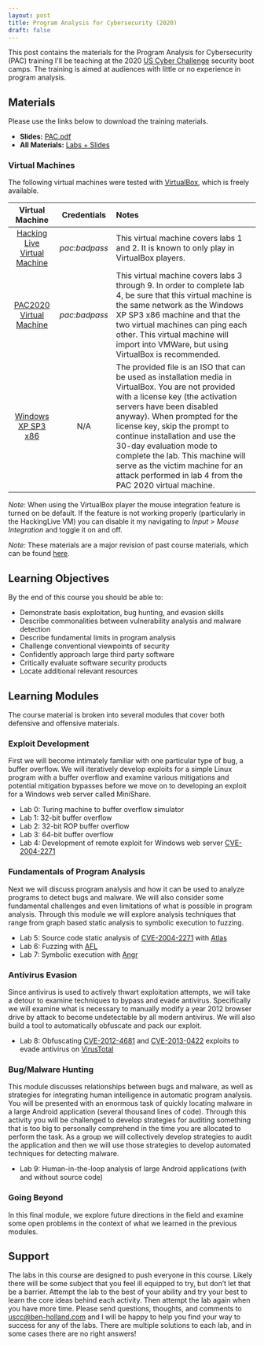 ```yaml
---
layout: post
title: Program Analysis for Cybersecurity (2020)
draft: false
---
```

This post contains the materials for the Program Analysis for Cybersecurity (PAC) training I'll be teaching at the 2020 [US Cyber Challenge](https://www.uscyberchallenge.org/cyber-camps/) security boot camps. The training is aimed at audiences with little or no experience in program analysis.

## Materials

Please use the links below to download the training materials.

- **Slides:** [PAC.pdf](https://github.com/benjholla/PAC2020/blob/master/slides/PAC2020.pdf)
- **All Materials:** [Labs + Slides](https://github.com/benjholla/PAC2020/archive/master.zip)

### Virtual Machines
The following virtual machines were tested with [VirtualBox](https://www.virtualbox.org), which is freely available.

|      **Virtual Machine**     | **Credentials** |                                                                                                                                                                                                              **Notes**                                                                                                                                                                                                              |
|:----------------------------:|:---------------:|:------------------------------------------------------------------------------------------------------------------------------------------------------------------------------------------------------------------------------------------------------------------------------------------------------------------------------------------------------------------------------------------------------------------------------------|
| [Hacking Live Virtual Machine](https://drive.google.com/file/d/1mAQ4UTOhT3BlDgQgIy3fUzk4iX2WYVwV/view) | *pac*:*badpass* | This virtual machine covers labs 1 and 2. It is known to only play in VirtualBox players.                                                                                                                                                                                                                                                                                                                                           |
| [PAC2020 Virtual Machine](https://drive.google.com/file/d/1nG5b_h03BxUrArreOIx9CBNVaWXfDIP0/view)      | *pac*:*badpass* | This virtual machine covers labs 3 through 9. In order to complete lab 4, be sure that this virtual machine is the same network as the Windows XP SP3 x86 machine and that the two virtual machines can ping each other. This virtual machine will import into VMWare, but using VirtualBox is recommended.                                                                                   |
| [Windows XP SP3 x86](https://drive.google.com/file/d/1TmMEU9LhIqFz7F_sq5ZR3NWmdtw_-NxZ/view)           |       N/A       | The provided file is an ISO that can be used as installation media in VirtualBox. You are not provided with a license key (the activation servers have been disabled anyway). When prompted for the license key, skip the prompt to continue installation and use the 30-day evaluation mode to complete the lab. This machine will serve as the victim machine for an attack performed in lab 4 from the PAC 2020 virtual machine. |

*Note:* When using the VirtualBox player the mouse integration feature is turned on be default. If the feature is not working properly (particularly in the HackingLive VM) you can disable it my navigating to *Input* &gt; *Mouse Integration* and toggle it on and off.

*Note:* These materials are a major revision of past course materials, which can be found [here](/pac).

## Learning Objectives
By the end of this course you should be able to:

- Demonstrate basis exploitation, bug hunting, and evasion skills
- Describe commonalities between vulnerability analysis and malware detection
- Describe fundamental limits in program analysis
- Challenge conventional viewpoints of security
- Confidently approach large third party software
- Critically evaluate software security products
- Locate additional relevant resources

## Learning Modules
The course material is broken into several modules that cover both defensive and offensive materials.

### Exploit Development
First we will become intimately familiar with one particular type of bug, a buffer overflow. We will iteratively develop exploits for a simple Linux program with a buffer overflow and examine various mitigations and potential mitigation bypasses before we move on to developing an exploit for a Windows web server called MiniShare.

- Lab 0: Turing machine to buffer overflow simulator
- Lab 1: 32-bit buffer overflow
- Lab 2: 32-bit ROP buffer overflow
- Lab 3: 64-bit buffer overflow
- Lab 4: Development of remote exploit for Windows web server [CVE-2004-2271](https://www.cvedetails.com/cve/CVE-2004-2271/)

### Fundamentals of Program Analysis
Next we will discuss program analysis and how it can be used to analyze programs to detect bugs and malware. We will also consider some fundamental challenges and even limitations of what is possible in program analysis. Through this module we will explore analysis techniques that range from graph based static analysis to symbolic execution to fuzzing.

- Lab 5: Source code static analysis of [CVE-2004-2271](https://www.cvedetails.com/cve/CVE-2004-2271/) with [Atlas](https://www.ensoftcorp.com/atlas/)
- Lab 6: Fuzzing with [AFL](https://lcamtuf.coredump.cx/afl/)
- Lab 7: Symbolic execution with [Angr](https://angr.io/)

### Antivirus Evasion
Since antivirus is used to actively thwart exploitation attempts, we will take a detour to examine techniques to bypass and evade antivirus. Specifically we will examine what is necessary to manually modify a year 2012 browser drive by attack to become undetectable by all modern antivirus. We will also build a tool to automatically obfuscate and pack our exploit.

- Lab 8: Obfuscating [CVE-2012-4681](https://cve.mitre.org/cgi-bin/cvename.cgi?name=cve-2012-4681) and [CVE-2013-0422](https://cve.mitre.org/cgi-bin/cvename.cgi?name=cve-2013-0422) exploits to evade antivirus on [VirusTotal](https://www.virustotal.com/gui/home)

### Bug/Malware Hunting
This module discusses relationships between bugs and malware, as well as strategies for integrating human intelligence in automatic program analysis. You will be presented with an enormous task of quickly locating malware in a large Android application (several thousand lines of code). Through this activity you will be challenged to develop strategies for auditing something that is too big to personally comprehend in the time you are allocated to perform the task. As a group we will collectively develop strategies to audit the application and then we will use those strategies to develop automated techniques for detecting malware.

- Lab 9: Human-in-the-loop analysis of large Android applications (with and without source code)

### Going Beyond
In this final module, we explore future directions in the field and examine some open problems in the context of what we learned in the previous modules.

## Support
The labs in this course are designed to push everyone in this course. Likely there will be some subject that you feel ill equipped to try, but don’t let that be a barrier. Attempt the lab to the best of your ability and try your best to learn the core ideas behind each activity. Then attempt the lab again when you have more time. Please send questions, thoughts, and comments to [uscc@ben-holland.com](mailto:uscc@ben-holland.com?Subject=PAC%20USCC%202017) and I will be happy to help you find your way to success for any of the labs. There are multiple solutions to each lab, and in some cases there are no right answers!
